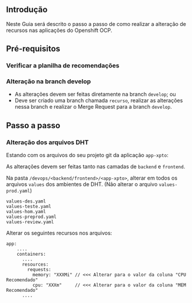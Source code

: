 ## Introdução

Neste Guia será descrito o passo a passo de como realizar a alteração de recursos nas aplicações do Openshift OCP.

## Pré-requisitos

### Verificar a planilha de recomendações

### Alteração na branch develop

- As alterações devem ser feitas diretamente na branch `develop`; ou
- Deve ser criado uma branch chamada `recurso`, realizar as alterações nessa branch e realizar o Merge Request para a branch `develop`.


## Passo a passo

### Alteração dos arquivos DHT

Estando com os arquivos do seu projeto git da aplicação `app-xpto`:

As alterações devem ser feitas tanto nas camadas de `backend` e `frontend`.

Na pasta `/devops/<backend/frontend>/<app-xpto>`, alterar em todos os arquivos `values` dos ambientes de DHT. (Não alterar o arquivo `values-prod.yaml`)

```
values-des.yaml
values-teste.yaml
values-hom.yaml
values-preprod.yaml
values-review.yaml
```

Alterar os seguintes recursos nos arquivos:

```
app:
    ....
    containers:
      ....
      resources:
        requests:
          memory: "XXXMi" // <<< Alterar para o valor da coluna "CPU Recomendado"
          cpu: "XXXm"     // <<< Alterar para o valor da coluna "MEM Recomendado"
      ....
```





